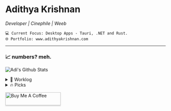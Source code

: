 <div>   
    
# Adithya Krishnan 
*Developer | Cinephile | Weeb*
  
    💻 Current Focus: Desktop Apps - Tauri, .NET and Rust.
    🌐 Portfolio: www.adithyakrishnan.com

---

</div>

### 📈 numbers? meh.  
 ![Adi's Github Stats](https://github-readme-stats.vercel.app/api?username=fal3n-4ngel&count_private=true&show_icons=true&theme=github_dark_dimmed)


<details>
  <summary>🌱 Worklog  </summary>

  - [fal3n-4ngel/minimal-portfolio](https://github.com/fal3n-4ngel/minimal-portfolio) -  (1 day ago)
  - [fal3n-4ngel/resume](https://github.com/fal3n-4ngel/resume) -  (4 days ago)
  - [fal3n-4ngel/prescription-app](https://github.com/fal3n-4ngel/prescription-app) -  (2 months ago)
  - [fal3n-4ngel/dotfiles](https://github.com/fal3n-4ngel/dotfiles) - Dotfiles of my Personal System (5 months ago)
  - [fal3n-4ngel/git-wrapped24](https://github.com/fal3n-4ngel/git-wrapped24) - Git Wrapped is a web application that provides a beautiful visualization of your GitHub contributions. (6 months ago)
</details>

<details>
  <summary>🔥 Picks </summary>
   
  - [helallao/perplexity-ai](https://github.com/helallao/perplexity-ai) - Unofficial API Wrapper for Perplexity.ai &#43; Account Generator with Web Interface (4 weeks ago)
  - [landing-ai/vision-agent](https://github.com/landing-ai/vision-agent) - Vision agent (1 month ago)
  - [hacksider/Deep-Live-Cam](https://github.com/hacksider/Deep-Live-Cam) - real time face swap and one-click video deepfake with only a single image (1 month ago)
  - [simple-icons/simple-icons](https://github.com/simple-icons/simple-icons) - SVG icons for popular brands (1 month ago)
  - [PatrickJS/awesome-cursorrules](https://github.com/PatrickJS/awesome-cursorrules) - 📄 A curated list of awesome .cursorrules files (1 month ago)
</details>


<a href="https://www.buymeacoffee.com/fal3n4ngel" target="_blank"><img src="https://www.buymeacoffee.com/assets/img/custom_images/orange_img.png" alt="Buy Me A Coffee" style="height: 41px !important;width: 174px !important;box-shadow: 0px 3px 2px 0px rgba(190, 190, 190, 0.5) !important;-webkit-box-shadow: 0px 3px 2px 0px rgba(190, 190, 190, 0.5) !important;" ></a>


